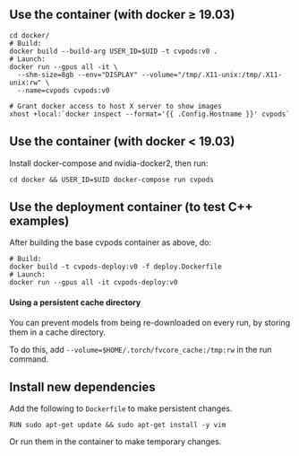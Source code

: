 
## Use the container (with docker ≥ 19.03)

```
cd docker/
# Build:
docker build --build-arg USER_ID=$UID -t cvpods:v0 .
# Launch:
docker run --gpus all -it \
  --shm-size=8gb --env="DISPLAY" --volume="/tmp/.X11-unix:/tmp/.X11-unix:rw" \
  --name=cvpods cvpods:v0

# Grant docker access to host X server to show images
xhost +local:`docker inspect --format='{{ .Config.Hostname }}' cvpods`
```

## Use the container (with docker < 19.03)

Install docker-compose and nvidia-docker2, then run:
```
cd docker && USER_ID=$UID docker-compose run cvpods
```

## Use the deployment container (to test C++ examples)
After building the base cvpods container as above, do:
```
# Build:
docker build -t cvpods-deploy:v0 -f deploy.Dockerfile
# Launch:
docker run --gpus all -it cvpods-deploy:v0
```

#### Using a persistent cache directory

You can prevent models from being re-downloaded on every run,
by storing them in a cache directory.

To do this, add `--volume=$HOME/.torch/fvcore_cache:/tmp:rw` in the run command.

## Install new dependencies
Add the following to `Dockerfile` to make persistent changes.
```
RUN sudo apt-get update && sudo apt-get install -y vim
```
Or run them in the container to make temporary changes.
